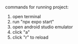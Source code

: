 commands for running project:
1. open terminal
2. run "npx expo start"
3. open android studio emulator
4. click "a"
4. click "r" to reload